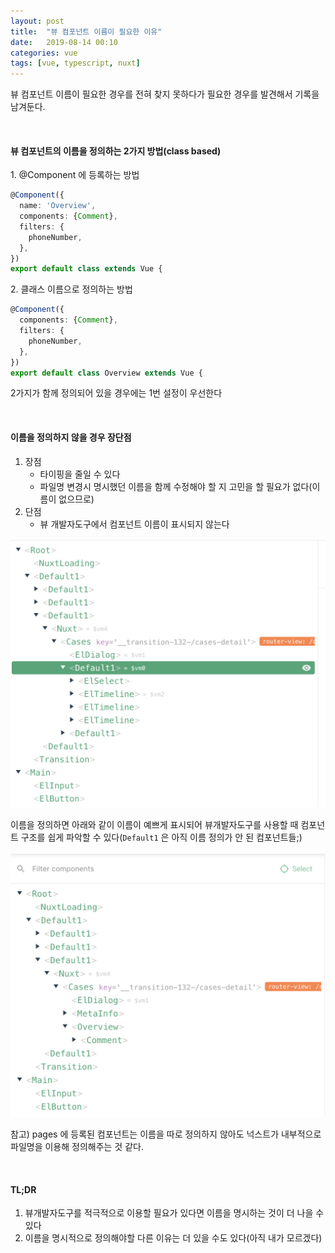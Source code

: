 ```yaml
---
layout: post
title:  "뷰 컴포넌트 이름이 필요한 이유"
date:   2019-08-14 00:10
categories: vue
tags: [vue, typescript, nuxt]
---
```

뷰 컴포넌트 이름이 필요한 경우를 전혀 찾지 못하다가 필요한 경우를 발견해서 기록을 남겨둔다.

<br>

#### 뷰 컴포넌트의 이름을 정의하는 2가지 방법(class based)
1\. @Component 에 등록하는 방법
```typescript
@Component({
  name: 'Overview',
  components: {Comment},
  filters: {
    phoneNumber,
  },
})
export default class extends Vue {
```

2\. 클래스 이름으로 정의하는 방법
```typescript
@Component({
  components: {Comment},
  filters: {
    phoneNumber,
  },
})
export default class Overview extends Vue {
```

2가지가 함께 정의되어 있을 경우에는 1번 설정이 우선한다

<br>

#### 이름을 정의하지 않을 경우 장단점
1. 장점
    - 타이핑을 줄일 수 있다
    - 파일명 변경시 명시했던 이름을 함께 수정해야 할 지 고민을 할 필요가 없다(이름이 없으므로)
1. 단점
    - 뷰 개발자도구에서 컴포넌트 이름이 표시되지 않는다


![image](/images/vue-comp-name1.png)

이름을 정의하면 아래와 같이 이름이 예쁘게 표시되어 뷰개발자도구를 사용할 때 컴포넌트 구조를 쉽게 파악할 수 있다(`Default1` 은 아직 이름 정의가 안 된 컴포넌트들;)

![image](/images/vue-comp-name2.png)


참고) pages 에 등록된 컴포넌트는 이름을 따로 정의하지 않아도 넉스트가 내부적으로 파일명을 이용해 정의해주는 것 같다.

<br>

#### TL;DR
1. 뷰개발자도구를 적극적으로 이용할 필요가 있다면 이름을 명시하는 것이 더 나을 수 있다
1. 이름을 명시적으로 정의해야할 다른 이유는 더 있을 수도 있다(아직 내가 모르겠다)
